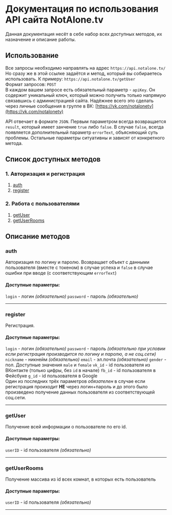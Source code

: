 # Документация по использования API сайта NotAlone.tv
Данная документация несёт в себе набор всех доступных методов, их назначение и описание работы.

## Использование
Все запросы необходимо направлять на адрес `https://api.notalone.tv/`  
Но сразу же в этой ссылке задаётся и метод, который вы собираетесь использовать. К примеру: `https://api.notalone.tv/getUser`  
Формат запросов: `POST`  
В каждом вашем запросе есть обязательный параметр - `apiKey`. Он содержит уникальный ключ, который можно получить только напрямую связавшись с администрацией сайта. Надёжнее всего это сделать через личные сообщения в группе в ВК: [https://vk.com/notalonetv](https://vk.com/notalonetv)  
  
API отвечает в формате `JSON`. Первым параметром всегда возвращается `result`, который имеет занчение `true` либо `false`. В случае `false`, всегда появляется дополнительный параметр `errorText`, объясняющий суть проблемы. Остальные параметры ситуативны и зависят от конкретного метода.

## Список доступных методов
### 1. Авторизация и регистрация
1. [auth](#auth)
1. [register](#register)
### 2. Работа с пользователями
1. [getUser](#getUser)
2. [getUserRooms](#getUserRooms)


## Описание методов

### auth <a name="auth"></a> 
Авторизация по логину и паролю. Возвращает объект с данными пользователя (вместе с токеном) в случае успеха и `false` в случае ошибки при вводе (с соответствующим `errorText`)
#### Доступные параметры:
`login` - логин *(обязательно)*
`password` - пароль *(обязательно)*
***
### register <a name="register"></a> 
Регистрация.
#### Доступные параметры:
`login` - логин *(обязательно)*
`password` - пароль *(обязательно при условии если регистрация производится по логину и паролю, а не соц.сети)*
`nickname` - никнейм  *(обязательно)*
`email` - эл.почта *(обязательно)*
`gender` - пол. Доступные значения `male` и `female`
`vk_id` - id пользователя из ВКонтакте (только цифры, без `id` в начале)
`fb_id` - id пользователя в Фейсбуке
`g_id` - id пользователя в Google  
Один из последних трёх параметров *обязателен* в случае если регистрация проиходит **НЕ** через логин+пароль и до этого было произведено получение данных пользователя из соответствующей соц.сети.
***
### getUser <a name="getUser"></a> 
Получение всей информации о пользователе по его id.
#### Доступные параметры:
`userID` - id пользователя *(обязательно)*
***
### getUserRooms <a name="getUserRooms"></a> 
Получение массива из id всех комнат, в которых есть пользователь
#### Доступные параметры:
`userID` - id пользователя *(обязательно)*
***